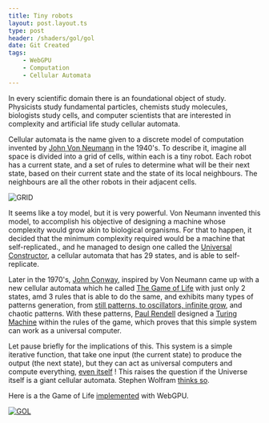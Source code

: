 ```yaml
---
title: Tiny robots
layout: post.layout.ts
type: post
header: /shaders/gol/gol
date: Git Created
tags:
    - WebGPU
    - Computation
    - Cellular Automata
---
```


In every scientific domain there is an foundational object of study. Physicists study fundamental particles, chemists study molecules, biologists study cells, and computer scientists that are interested in complexity and artificial life study cellular automata.

Cellular automata is the name given to a discrete model of computation invented by [John Von Neumann](https://en.wikipedia.org/wiki/John_von_Neumann) in the 1940's. To describe it, imagine all space is divided into a grid of cells, within each is a tiny robot.  Each robot has a current state,  and a set of rules  to determine what will be their next state, based on their current state and the state of its local neighbours.  The neighbours are all the other robots in their adjacent cells.

![GRID](/assets/img/svg/ca-grid.svg)

It seems like a toy model, but it is very powerful. Von Neumann invented this model, to accomplish his objective of designing a machine whose complexity would grow akin to biological organisms. For that to happen, it decided that the minimum complexity required would be a machine that self-replicated., and he managed to design one called the [Universal Constructor](https://en.wikipedia.org/wiki/Von_Neumann_universal_constructor), a cellular automata that has 29 states, and is able to self-replicate. 

Later in the 1970's, [John Conway](https://en.wikipedia.org/wiki/John_Horton_Conway), inspired by Von Neumann came up with a new cellular automata which he called [The Game of Life](https://en.wikipedia.org/wiki/Conway%27s_Game_of_Life) with just only 2 states, amd 3 rules that is able to do the same, and exhibits many types of patterns generation, from [still patterns, to oscillators, infinite grow](https://playgameoflife.com/), and chaotic patterns. With these patterns, [Paul Rendell](http://rendell-attic.org/gol/tm.htm) designed a [Turing Machine](https://en.wikipedia.org/wiki/Turing_machine) within the rules of the game, which proves that this simple system can work as a universal computer.  

Let pause briefly for the implications of this. This system is a simple iterative function, that take one input (the current state) to produce the output (the next state), but they can act as universal computers and compute everything, [even itself](https://www.youtube.com/watch?v=xP5-iIeKXE8) ! This raises the question if the Universe itself is a giant cellular automata. Stephen Wolfram [thinks so](https://en.wikipedia.org/wiki/A_New_Kind_of_Science).

Here is a the Game of Life [implemented](/sketches/gol/) with WebGPU.

[![GOL](/shaders/sketches/gol/gol-big.webp)](/sketches/gol/)